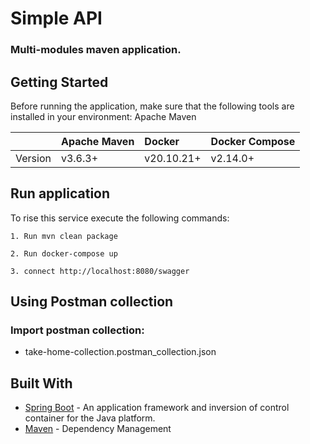 # Simple API
### Multi-modules maven application.

## Getting Started

Before running the application, make sure that the following tools are installed in your environment:
Apache Maven


|         | Apache Maven | Docker     | Docker Compose |
|:--------|:-------------|:-----------|:---------------|
| Version | v3.6.3+      | v20.10.21+ | v2.14.0+       |

## Run application

To rise this service execute the following commands:

    1. Run mvn clean package

    2. Run docker-compose up
    
    3. connect http://localhost:8080/swagger

## Using Postman collection

### Import postman collection:
 * take-home-collection.postman_collection.json



## Built With
* [Spring Boot](https://start.spring.io/) - An application framework and inversion of control container for the Java
  platform.
* [Maven](https://maven.apache.org/) - Dependency Management